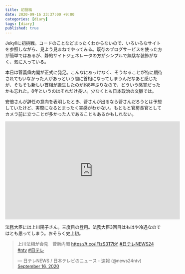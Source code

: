 ```yaml
---
title: 初投稿
date: 2020-09-16 23:37:00 +9:00
categories: [diary]
tags: [diary]
published: true
---
```


Jekyllに初挑戦。コードのことなどまったくわからないので、いろいろなサイトを参照しながら、見よう見まねでやってみる。既存のブログサービスを使った方が簡単ではあるが、静的サイトジェネレータの方がシンプルで無駄な装飾がなく、気に入っている。

本日は菅義偉内閣が正式に発足。こんなにあっけなく、そうなることが特に期待されてもいなかった人があっという間に首相になってしまうんだなあと感じたが、そもそも新しい首相が誕生したのが約8年ぶりなので、どういう感覚だったかも忘れた。8年というのはそれだけ長い。少なくとも日本政治の文脈では。

安倍さんが辞任の意向を表明したとき、菅さんが出るなら菅さんだろうとは予想していたけど、実際になるとまったく実感がわかない。もともと官房長官としてカメラ前に立つことが多かった人であることもあるかもしれない。

<iframe width="560" height="315" src="https://www.youtube.com/embed/hH5etGIeMl4" frameborder="0" allow="accelerometer; autoplay; clipboard-write; encrypted-media; gyroscope; picture-in-picture" allowfullscreen></iframe>

法務大臣には上川陽子さん。三度目の登用。法務大臣3回目はもはや冷遇なのではとも思ってしまう。おそらく史上初。

<blockquote class="twitter-tweet"><p lang="ja" dir="ltr">上川法相が会見　菅新内閣 <a href="https://t.co/iFIzS3T7bY">https://t.co/iFIzS3T7bY</a> <a href="https://twitter.com/hashtag/%E6%97%A5%E3%83%86%E3%83%ACNEWS24?src=hash&amp;ref_src=twsrc%5Etfw">#日テレNEWS24</a> <a href="https://twitter.com/hashtag/ntv?src=hash&amp;ref_src=twsrc%5Etfw">#ntv</a> <a href="https://twitter.com/hashtag/%E6%97%A5%E3%83%86%E3%83%AC?src=hash&amp;ref_src=twsrc%5Etfw">#日テレ</a></p>&mdash; 日テレNEWS / 日本テレビのニュース・速報 (@news24ntv) <a href="https://twitter.com/news24ntv/status/1306247851429654536?ref_src=twsrc%5Etfw">September 16, 2020</a></blockquote> <script async src="https://platform.twitter.com/widgets.js" charset="utf-8"></script>
